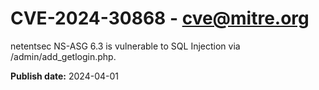 # CVE-2024-30868 - cve@mitre.org

netentsec NS-ASG 6.3 is vulnerable to SQL Injection via /admin/add_getlogin.php.

**Publish date:** 2024-04-01
